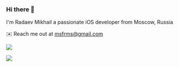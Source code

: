 ### Hi there 👋
I'm Radaev Mikhail a passionate iOS developer from Moscow, Russia

✉️ Reach me out at msfrms@gmail.com

![](https://github-readme-stats.vercel.app/api?username=msfrms)

![](https://github-readme-stats.vercel.app/api/top-langs/?username=msfrms)
